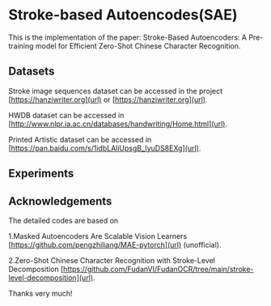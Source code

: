# Stroke-based Autoencodes(SAE)
This is the implementation of the paper: Stroke-Based Autoencoders: A Pre-training model for Efficient Zero-Shot Chinese Character Recognition. 

## Datasets 
Stroke image sequences dataset can be accessed in the project [https://hanziwriter.org](url) or [https://hanziwriter.org](url).

HWDB dataset can be accessed in [http://www.nlpr.ia.ac.cn/databases/handwriting/Home.html](url).

Printed Artistic dataset can be accessed in [https://pan.baidu.com/s/1idbLAliUpsgB_IyuDS8EXg](url).
## Experiments

## Acknowledgements

The detailed codes are based on 

1.Masked Autoencoders Are Scalable Vision Learners  [https://github.com/pengzhiliang/MAE-pytorch](url) (unofficial).

2.Zero-Shot Chinese Character Recognition with Stroke-Level Decomposition  [https://github.com/FudanVI/FudanOCR/tree/main/stroke-level-decomposition](url).

Thanks very much!
